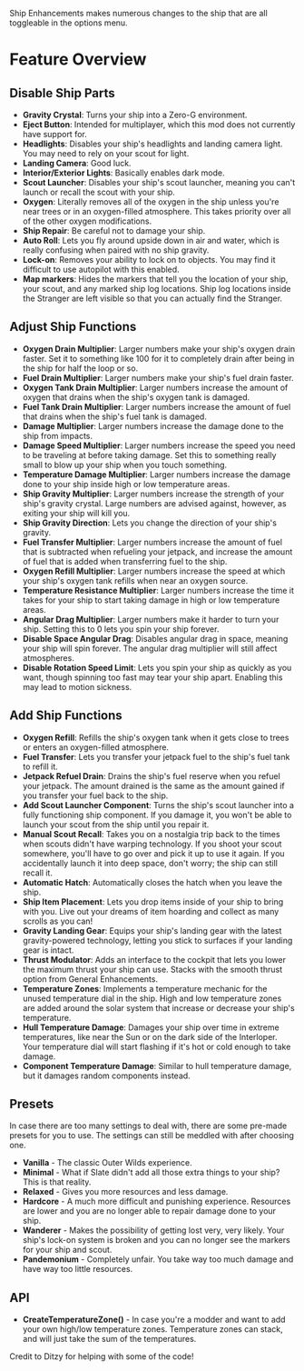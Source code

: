 Ship Enhancements makes numerous changes to the ship that are all toggleable in the options menu.

# Feature Overview

## Disable Ship Parts
- **Gravity Crystal**: Turns your ship into a Zero-G environment.
- **Eject Button**: Intended for multiplayer, which this mod does not currently have support for.
- **Headlights**: Disables your ship's headlights and landing camera light. You may need to rely on your scout for light.
- **Landing Camera**: Good luck.
- **Interior/Exterior Lights**: Basically enables dark mode.
- **Scout Launcher**: Disables your ship's scout launcher, meaning you can't launch or recall the scout with your ship.
- **Oxygen**: Literally removes all of the oxygen in the ship unless you're near trees or in an oxygen-filled atmosphere. This takes priority over all of the other oxygen modifications.
- **Ship Repair**: Be careful not to damage your ship.
- **Auto Roll**: Lets you fly around upside down in air and water, which is really confusing when paired with no ship gravity.
- **Lock-on**: Removes your ability to lock on to objects. You may find it difficult to use autopilot with this enabled.
- **Map markers**: Hides the markers that tell you the location of your ship, your scout, and any marked ship log locations. Ship log locations inside the Stranger are left visible so that you can actually find the Stranger.

## Adjust Ship Functions
- **Oxygen Drain Multiplier**: Larger numbers make your ship's oxygen drain faster. Set it to something like 100 for it to completely drain after being in the ship for half the loop or so.
- **Fuel Drain Multiplier**: Larger numbers make your ship's fuel drain faster.
- **Oxygen Tank Drain Multiplier**: Larger numbers increase the amount of oxygen that drains when the ship's oxygen tank is damaged.
- **Fuel Tank Drain Multiplier**: Larger numbers increase the amount of fuel that drains when the ship's fuel tank is damaged.
- **Damage Multiplier**: Larger numbers increase the damage done to the ship from impacts.
- **Damage Speed Multiplier**: Larger numbers increase the speed you need to be traveling at before taking damage. Set this to something really small to blow up your ship when you touch something.
- **Temperature Damage Multiplier**: Larger numbers increase the damage done to your ship inside high or low temperature areas.
- **Ship Gravity Multiplier**: Larger numbers increase the strength of your ship's gravity crystal. Large numbers are advised against, however, as exiting your ship will kill you.
- **Ship Gravity Direction**: Lets you change the direction of your ship's gravity.
- **Fuel Transfer Multiplier**: Larger numbers increase the amount of fuel that is subtracted when refueling your jetpack, and increase the amount of fuel that is added when transferring fuel to the ship.
- **Oxygen Refill Multiplier**: Larger numbers increase the speed at which your ship's oxygen tank refills when near an oxygen source.
- **Temperature Resistance Multiplier**: Larger numbers increase the time it takes for your ship to start taking damage in high or low temperature areas.
- **Angular Drag Multiplier**: Larger numbers make it harder to turn your ship. Setting this to 0 lets you spin your ship forever.
- **Disable Space Angular Drag**: Disables angular drag in space, meaning your ship will spin forever. The angular drag multiplier will still affect atmospheres.
- **Disable Rotation Speed Limit**: Lets you spin your ship as quickly as you want, though spinning too fast may tear your ship apart. Enabling this may lead to motion sickness.

## Add Ship Functions
- **Oxygen Refill**: Refills the ship's oxygen tank when it gets close to trees or enters an oxygen-filled atmosphere.
- **Fuel Transfer**: Lets you transfer your jetpack fuel to the ship's fuel tank to refill it.
- **Jetpack Refuel Drain**: Drains the ship's fuel reserve when you refuel your jetpack. The amount drained is the same as the amount gained if you transfer your fuel back to the ship.
- **Add Scout Launcher Component**: Turns the ship's scout launcher into a fully functioning ship component. If you damage it, you won't be able to launch your scout from the ship until you repair it.
- **Manual Scout Recall**: Takes you on a nostalgia trip back to the times when scouts didn't have warping technology. If you shoot your scout somewhere, you'll have to go over and pick it up to use it again. If you accidentally launch it into deep space, don't worry; the ship can still recall it.
- **Automatic Hatch**: Automatically closes the hatch when you leave the ship.
- **Ship Item Placement**: Lets you drop items inside of your ship to bring with you. Live out your dreams of item hoarding and collect as many scrolls as you can!
- **Gravity Landing Gear**: Equips your ship's landing gear with the latest gravity-powered technology, letting you stick to surfaces if your landing gear is intact.
- **Thrust Modulator**: Adds an interface to the cockpit that lets you lower the maximum thrust your ship can use. Stacks with the smooth thrust option from General Enhancements.
- **Temperature Zones**: Implements a temperature mechanic for the unused temperature dial in the ship. High and low temperature zones are added around the solar system that increase or decrease your ship's temperature.
- **Hull Temperature Damage**: Damages your ship over time in extreme temperatures, like near the Sun or on the dark side of the Interloper. Your temperature dial will start flashing if it's hot or cold enough to take damage.
- **Component Temperature Damage**: Similar to hull temperature damage, but it damages random components instead.

## Presets
In case there are too many settings to deal with, there are some pre-made presets for you to use. The settings can still be meddled with after choosing one.

- **Vanilla** - The classic Outer Wilds experience.
- **Minimal** - What if Slate didn't add all those extra things to your ship? This is that reality.
- **Relaxed** - Gives you more resources and less damage.
- **Hardcore** - A much more difficult and punishing experience. Resources are lower and you are no longer able to repair damage done to your ship.
- **Wanderer** - Makes the possibility of getting lost very, very likely. Your ship's lock-on system is broken and you can no longer see the markers for your ship and scout.
- **Pandemonium** - Completely unfair. You take way too much damage and have way too little resources.

## API
- **CreateTemperatureZone()** - In case you're a modder and want to add your own high/low temperature zones. Temperature zones can stack, and will just take the sum of the temperatures.

Credit to Ditzy for helping with some of the code!
